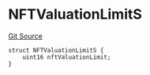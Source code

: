 # NFTValuationLimitS
[Git Source](https://github.com/thrackle-io/aquifi-rules-v1/blob/39d269094241d21cf978e159a9b52cf3c140671a/src/client/token/handler/diamond/RuleStorage.sol)


```solidity
struct NFTValuationLimitS {
    uint16 nftValuationLimit;
}
```

